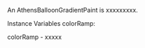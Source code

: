 An AthensBalloonGradientPaint is xxxxxxxxx.Instance Variables	colorRamp:		<Object>colorRamp	- xxxxx